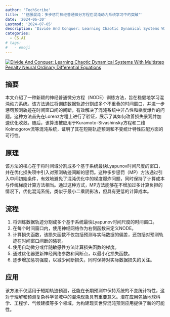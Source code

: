 ```yaml
---
author: 'TechScribe'
title: '"征服混沌：多步惩罚神经普通微分方程在混沌动力系统学习中的突破"'
date: '2024-06-30'
Lastmod: '2024-07-05'
description: 'Divide And Conquer: Learning Chaotic Dynamical Systems With Multistep Penalty Neural Ordinary Differential Equations'
categories:
  - CS.AI
# tags:
#   - emoji
---
```


[![Divide And Conquer: Learning Chaotic Dynamical Systems With Multistep Penalty Neural Ordinary Differential Equations](https://arxiv-research-1301205113.cos.ap-guangzhou.myqcloud.com/images/2407.00568v2.pdf_0.jpg)](https://arxiv.org/abs/2407.00568v2)

## 摘要

本文介绍了一种新颖的神经普通微分方程（NODE）训练方法，旨在稳健地学习混沌动力系统。该方法通过将训练数据轨迹分割成多个不重叠的时间窗口，并进一步惩罚预测轨迹在时间窗口间的间断，有效解决了混沌系统中非凸性和梯度爆炸的问题。这种方法首先在Lorenz方程上进行了验证，展示了其如何改善损失景观并加速优化收敛。随后，该算法被应用于Kuramoto-Sivashinsky方程和二维Kolmogorov流等混沌系统，证明了其在短期轨迹预测和不变统计特性匹配方面的可行性。<!--more-->

## 原理

该方法的核心在于将时间域分割成多个基于系统最快Lyapunov时间尺度的窗口，并在优化损失项中引入对预测轨迹间断的惩罚。这种多步惩罚（MP）方法通过引入中间初始条件，有效地避免了混沌优化中的梯度爆炸问题，同时保持了计算成本与传统梯度计算方法相当。通过这种方式，MP方法能够在不增加过多计算负担的情况下，优化混沌系统，类似于最小二乘阴影法，但具有更低的计算成本。

## 流程

1. 将训练数据轨迹分割成多个基于系统最快Lyapunov时间尺度的时间窗口。
2. 在每个时间窗口内，使用神经网络作为右侧函数来定义NODE。
3. 计算损失函数，该损失函数不仅包括预测与实际数据的偏差，还包括对预测轨迹在时间窗口间断的惩罚。
4. 使用自动微分或伴随敏感性方法计算损失函数的梯度。
5. 通过优化器更新神经网络参数和间断点，以最小化损失函数。
6. 逐步增加惩罚强度，以减少间断损失，同时保持对实际数据损失的关注。

## 应用

该方法不仅适用于短期轨迹预测，还能在长期预测中保持系统的不变统计特性，这对于理解和预测复杂科学领域中的混沌现象具有重要意义。潜在应用包括地球科学、工程学、气候建模等多个领域，为构建现实世界混沌预测应用提供了新的可能性。